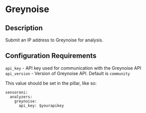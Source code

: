 # Greynoise

## Description
Submit an IP address to Greynoise for analysis.

## Configuration Requirements

``api_key`` - API key used for communication with the Greynoise API
``api_version`` - Version of Greynoise API. Default is ``community``


This value should be set in the pillar, like so:

```
sensoroni:
  analyzers:
    greynoise:
      api_key: $yourapikey
```
